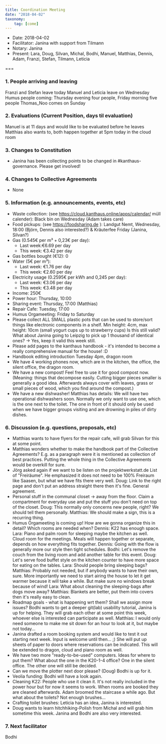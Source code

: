 ```yaml
---
title: Coordination Meeting
date: "2018-04-02"
taxonomy:
    tag: [come]
---
```



<!--
Hello facilitator/notary! Thank you for your services. Here is some advice for facilitating coordination meetings:
  - Prepare the meeting a bit beforehand (find out about evaluations, gas, electricity and water usages, waste collections). You can ask others to assist you.
  - Notify people 10 minutes before the meeting starts. (Watching the clock is not super fun, people will be grateful if you do it for them.)
  - Start at 10:00 sharp, or earlier if everyone is there. (Waiting is time-wasting, be a time-saver!)
  - If you don't want to take notes yourself ask someone else to take care of that. (This pad can easily be used to read from and write in simultaneously.)
  - Go through the ordered points in order, even if nothing has changed. (They are arranged to try and get the most relevant information to most people.)
  - Feel welcome to moderate conversation if off-topic or too detailed. (Are listeners interested? Are speakers satisfied? Can you identify a sub-group?)
  - Try to finish the meeting before 11:00. (There is always more to talk about and it's important for people to know that CoMes don't take forever.)
  - Leave the room once the meeting has ended. (This sends a clear signal to everyone else that they can also leave and get on with their day.)
  - Take care that the meeting minutes will be put to kanthaus.online. (If you don't know how to do it, ask someone to help you with it. But do it today!)
  - Have fun!
-->

- Date: 2018-04-02
- Facilitator: Janina with support from Tilmann
- Notary: Janina
- Present: Lara, Doug, Silvan, Michal, Bodhi, Manuel, Matthias, Dennis, Adam, Franzi, Stefan, Tilmann, Leticia

===

### 1. People arriving and leaving
Franzi and Stefan leave today
Manuel and Leticia leave on Wednesday
Humus people coming: Thursday evening four people, Friday morning five people
Thomas_Noo comes on Sunday

### 2. Evaluations (Current Position, days til evaluation)
Manuel is at 11 days and would like to be evaluated before he leaves
Matthias also wants to, both happen together at 5pm today in the cloud room

### 3. Changes to Constitution
- Janina has been collecting points to be changed in #kanthaus-governance. Please get involved!

### 4. Changes to Collective Agreements
- None

### 5. Information (e.g. announcements, events, etc)
- Waste collection: (see https://cloud.kanthaus.online/apps/calendar/ müll calender): Black bin on Wednesday (Adam takes care)
- Food pickups: (see https://foodsharing.de ): Landgut Nemt, Wednesday, 18:00 (Björn, Dennis also interested?) & Kräuterfee Friday (Janina, Silvan?)
- Gas (0.545€ per m³ + 0,23€ per day):
  - Last week:€6.69 per day
  - This week: €3.42 per day
- Gas bottles bought (€12): 0
- Water (5€ per m³):
  - Last week: €1.76 per day
  - This week: €2.60 per day
- Electricity usage (0.2595€ per kWh and 0,245 per day):
  - Last week: €3.06 per day
  - This week: €3.48 per day
- Income: 250€
- Power hour: Thursday, 10:00
- Sharing event: Thursday, 17:00 (Matthias)
- Repair Cafe: Tuesday, 17:00
- Humus Orgameeting: Friday to Saturday
- Please collect ALL SMALL plastic pots that can be used to store/sort things like electronic components in a shelf. Min height: 4cm, max height: 10cm (small yogurt cups up to strawberry cups) Is this still valid? What about Janina going to Leipzig to pick up 1 thousand of identical ones? -> Yes, keep it valid this week still.
- Please add pages to the kanthaus handbook - it's intended to become a really comprehensive manual for the house! :D
- Handbook editing introduction Tuesday 4pm, dragon room
- We have 4 working phones now, which are in the kitchen, the office, the silent office, the dragon room.
- We have a new compost! Feel free to use it for good compost now. (Meaning: things that decompose easily. Cutting bigger pieces smaller is generally a good idea. Afterwards always cover with leaves, grass or small pieces of wood, which you find around the compost.)
- We have a new dishwasher! Matthias has details: We will have two operational dishwashers soon. Normally we only want to use one, which is the one next to the toilet. The one in front of it should only be used when we have bigger groups visiting and are drowning in piles of dirty dishes.

### 6. Discussion (e.g. questions, proposals, etc)
- Matthias wants to have flyers for the repair cafe, will grab Silvan for this at some point.
- Matthias wonders whether to make the handbook part of the Collective Agreements? E.g. as a paragraph were it is mentioned as collection of best practices. Putting the whole thing in the Collective Agreements would be overkill for sure.
- Jörg asked again if we want to be listen on the projektwerkstatt.de List of "Freiräume". He emphasized it does not need to be 100% Freiraum like Saasen, but what we have fits there very well. Doug: Link to the right page and don't put an address straight there then it's fine. General agreement.
- Personal stuff in the communal closet -> away from the floor. Claim a compartment for everyday use and put the stuff you don't need on top of the closet. Doug: This normally only concerns new people, right? We should tell them personally. Matthias: We should make a sign, this is a recurring thing.
- Humus Orgameeting is coming up! How are we gonna organize this in detail? Which rooms are needed when? Dennis: K22 has enough space. Lara: Piano and palm room for sleeping maybe the kitchen as well. Cloud room for the meetings. Meals will happen together or separate, depends on how everything fits together. Dennis: Going with the flow is generally more our style then tight schedules.
Bodhi: Let's remove the couch from the living room and add another table for this event. Doug: Let's serve food buffet style on the kitchen counter to have more space for eating on the tables.
Lara: Should people bring sleeping bags? Matthias: Probably not needed, but if anybody wants to have their own, sure. More importantly we need to start airing the house to let it get warmer because it will take a while. But make sure no windows break because of wind!
Lara: What about cleaning the sleeping-bags after dogs move away? Matthias: Blankets are better, put them into covers then it's really easy to clean.
- Roadmap goals - what is happening wrt them? Shall we assign more issues? Bodhi wants to get a deeper git(lab) usability tutorial, Janina is up for helping. They will grab each other at some point this week, whoever else is interested can participate as well. Matthias: I would only need someone to make me sit down for an hour to look at it, but maybe not today...
- Janina drafted a room booking system and would like to test it out starting next week. Input is welcome until then... ;) She will put up sheets of paper to doors where reservations can be indicated. This will be extended to dragon, cloud and piano room as well.
- We have two more "ready-to-be-used" computers. Ideas for where to put them? What about the one in the K20-1-4 office? One in the silent office. The other one will still be decided.
- Can we move the plotter next door please? (Doug) Bodhi is up for it.
- Veolia funding: Bodhi will have a look again.
- Cleaning K22: People who use it clean it. It's not really included in the power hour but for now it seems to work. When rooms are booked they are cleaned afterwards. Adam broomed the staircase a while ago. But what about the toilets? Not enough brushes...
- Crafting toilet brushes: Leticia has an idea, Janina is interested.
- Doug wants to learn hitchhiking-Polish from Michal and will grab him sometime this week. Janina and Bodhi are also very interested.


### 7. Next facilitator
Bodhi
